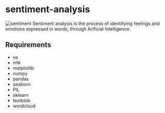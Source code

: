 # sentiment-analysis
![sentiment](https://user-images.githubusercontent.com/77840111/182004726-15267764-7230-4312-9772-0fd15a6325ad.png)
Sentiment analysis is the process of identifying feelings and emotions expressed in words, through Arificial Intelligence.  
## Requirements
- os
- nltk
- matplotlib
- numpy
- pandas
- seaborn
- PIL
- sklearn
- textblob
- wordcloud



